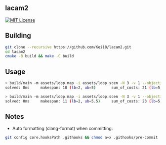 lacam2
---
[![MIT License](http://img.shields.io/badge/license-MIT-blue.svg?style=flat)](LICENSE)

## Building

```sh
git clone --recursive https://github.com/Kei18/lacam2.git
cd lacam2
cmake -B build && make -C build
```

## Usage

```sh
> build/main -m assets/loop.map -i assets/loop.scen -N 3 -v 1 --objective 1
solved: 8ms     makespan: 10 (lb=2, ub=5)       sum_of_costs: 21 (lb=5, ub=4.2) sum_of_loss: 21 (lb=5, ub=4.2)

> build/main -m assets/loop.map -i assets/loop.scen -N 3 -v 1 --objective 2
solved: 0ms     makespan: 11 (lb=2, ub=5.5)     sum_of_costs: 23 (lb=5, ub=4.6) sum_of_loss: 19 (lb=5, ub=3.8)
```

## Notes

- Auto formatting (clang-format) when committing:

```sh
git config core.hooksPath .githooks && chmod a+x .githooks/pre-commit
```
